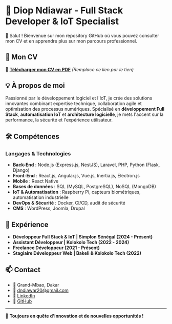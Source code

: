 # 🚀 Diop Ndiawar - Full Stack Developer & IoT Specialist

👋 Salut ! Bienvenue sur mon repository GitHub où vous pouvez consulter mon CV et en apprendre plus sur mon parcours professionnel.

## 📄 Mon CV

🔗 **[Télécharger mon CV en PDF](https://drive.google.com/drive/folders/1LOxpIg5HZeXx865Lots4WSHIASKN0gzN?usp=drive_link)** *(Remplace ce lien par le tien)*

## 💡 À propos de moi

Passionné par le développement logiciel et l'IoT, je crée des solutions innovantes combinant expertise technique, collaboration agile et optimisation des processus numériques. Spécialisé en **développement Full Stack**, **automatisation IoT** et **architecture logicielle**, je mets l'accent sur la performance, la sécurité et l'expérience utilisateur.

## 🛠️ Compétences

### **Langages & Technologies**
- **Back-End** : Node.js (Express.js, NestJS), Laravel, PHP, Python (Flask, Django)
- **Front-End** : React.js, Angular.js, Vue.js, Inertia.js, Electron.js
- **Mobile** : React Native
- **Bases de données** : SQL (MySQL, PostgreSQL), NoSQL (MongoDB)
- **IoT & Automatisation** : Raspberry Pi, capteurs biométriques, automatisation industrielle
- **DevOps & Sécurité** : Docker, CI/CD, audit de sécurité
- **CMS** : WordPress, Joomla, Drupal

## 💼 Expérience
- **Développeur Full Stack & IoT | Simplon Sénégal (2024 - Présent)**
- **Assistant Développeur | Kolokolo Tech (2022 - 2024)**
- **Freelance Développeur (2021 - Présent)**
- **Stagiaire Développeur Web | Bakeli & Kolokolo Tech (2022)**

## 📫 Contact

- 📍 Grand-Mbao, Dakar
- 📧 [dndiawar20@gmail.com](mailto:dndiawar20@gmail.com)
- 🔗 [LinkedIn](https://www.linkedin.com/in/mouhamed-insa-diop/)
- 🐙 [GitHub](https://github.com/ndiawar)

---

🚀 **Toujours en quête d'innovation et de nouvelles opportunités !**
